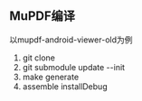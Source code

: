 ## MuPDF编译
以mupdf-android-viewer-old为例
1. git clone
2. git submodule update --init
3. make generate
4. assemble installDebug